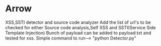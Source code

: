 # Arrow
XSS,SSTI detector and source code analyzer
Add the list of url's to be checked for either Source code analysis,Self XSS and SSTI(Service Side Template Injection)
Bunch of payload can be added to payload.txt and tested for xss.
Simple command to run-->
"python Detector.py"
